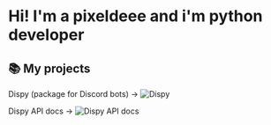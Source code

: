 # Hi! I'm a pixeldeee and i'm python developer

## 📚 My projects
Dispy (package for Discord bots) -> ![Dispy](https://github.com/itttgg/dispy)

Dispy API docs -> ![Dispy API docs](https://github.com/itttgg/dispy-api-docs)
